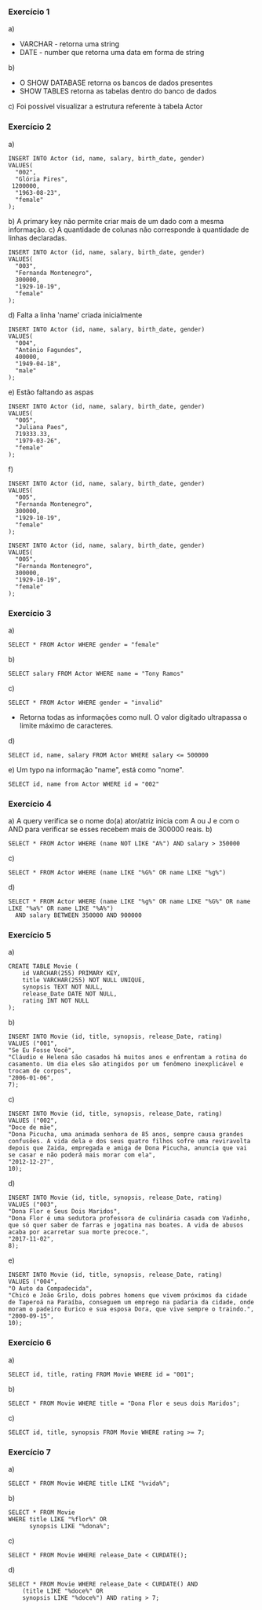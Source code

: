 ### Exercício 1

a) 
* VARCHAR - retorna uma string
* DATE - number que retorna uma data em forma de string

b) 
* O SHOW DATABASE retorna os bancos de dados presentes
* SHOW TABLES retorna as tabelas dentro do banco de dados

c) Foi possível visualizar a estrutura referente à tabela Actor

### Exercício 2
a)
``` 
INSERT INTO Actor (id, name, salary, birth_date, gender)
VALUES(
  "002", 
  "Glória Pires",
 1200000,
  "1963-08-23", 
  "female"
);
```

b) A primary key não permite criar mais de um dado com a mesma informação.
c) A quantidade de colunas não corresponde à quantidade de linhas declaradas.
```
INSERT INTO Actor (id, name, salary, birth_date, gender)
VALUES(
  "003", 
  "Fernanda Montenegro",
  300000,
  "1929-10-19", 
  "female"
);
```

d) Falta a linha 'name' criada inicialmente
```
INSERT INTO Actor (id, name, salary, birth_date, gender)
VALUES(
  "004",
  "Antônio Fagundes",
  400000,
  "1949-04-18", 
  "male"
);
```

e) Estão faltando as aspas
```
INSERT INTO Actor (id, name, salary, birth_date, gender)
VALUES(
  "005", 
  "Juliana Paes",
  719333.33,
  "1979-03-26", 
  "female"
);
```

f)
```
INSERT INTO Actor (id, name, salary, birth_date, gender)
VALUES(
  "005", 
  "Fernanda Montenegro",
  300000,
  "1929-10-19", 
  "female"
);
```

```
INSERT INTO Actor (id, name, salary, birth_date, gender)
VALUES(
  "005", 
  "Fernanda Montenegro",
  300000,
  "1929-10-19", 
  "female"
);
```

### Exercício 3
a) 
```
SELECT * FROM Actor WHERE gender = "female"
```
b) 
``` 
SELECT salary FROM Actor WHERE name = "Tony Ramos"
```
c) 
```
SELECT * FROM Actor WHERE gender = "invalid"
```
* Retorna todas as informações como null. O valor digitado ultrapassa o limite máximo de caracteres.

d) 
```
SELECT id, name, salary FROM Actor WHERE salary <= 500000
```
e) Um typo na informação "name", está como "nome".
```
SELECT id, name from Actor WHERE id = "002"
```

### Exercício 4
a) A query verifica se o nome do(a) ator/atriz inicia com A ou J e com o AND para verificar se esses recebem mais de 300000 reais.
b) 
```
SELECT * FROM Actor WHERE (name NOT LIKE "A%") AND salary > 350000
```
c) 
```
SELECT * FROM Actor WHERE (name LIKE "%G%" OR name LIKE "%g%")
```
d) 
```
SELECT * FROM Actor WHERE (name LIKE "%g%" OR name LIKE "%G%" OR name LIKE "%a%" OR name LIKE "%A%")
  AND salary BETWEEN 350000 AND 900000
```

### Exercício 5

a)
```
CREATE TABLE Movie (
    id VARCHAR(255) PRIMARY KEY,
    title VARCHAR(255) NOT NULL UNIQUE,
    synopsis TEXT NOT NULL,
    release_Date DATE NOT NULL,
    rating INT NOT NULL
);
```

b) 
```
INSERT INTO Movie (id, title, synopsis, release_Date, rating)
VALUES ("001", 
"Se Eu Fosse Você", 
"Cláudio e Helena são casados há muitos anos e enfrentam a rotina do casamento. Um dia eles são atingidos por um fenômeno inexplicável e trocam de corpos", 
"2006-01-06", 
7);
```

c) 
```
INSERT INTO Movie (id, title, synopsis, release_Date, rating)
VALUES ("002", 
"Doce de mãe", 
"Dona Picucha, uma animada senhora de 85 anos, sempre causa grandes confusões. A vida dela e dos seus quatro filhos sofre uma reviravolta depois que Zaida, empregada e amiga de Dona Picucha, anuncia que vai se casar e não poderá mais morar com ela", 
"2012-12-27", 
10);
```

d)
```
INSERT INTO Movie (id, title, synopsis, release_Date, rating)
VALUES ("003", 
"Dona Flor e Seus Dois Maridos", 
"Dona Flor é uma sedutora professora de culinária casada com Vadinho, que só quer saber de farras e jogatina nas boates. A vida de abusos acaba por acarretar sua morte precoce.", 
"2017-11-02", 
8);
```

e) 
```
INSERT INTO Movie (id, title, synopsis, release_Date, rating)
VALUES ("004", 
"O Auto da Compadecida", 
"Chicó e João Grilo, dois pobres homens que vivem próximos da cidade de Taperoá na Paraíba, conseguem um emprego na padaria da cidade, onde moram o padeiro Eurico e sua esposa Dora, que vive sempre o traindo.", 
"2000-09-15", 
10);
```

### Exercício 6

a) 
```
SELECT id, title, rating FROM Movie WHERE id = "001"; 
```

b)
```
SELECT * FROM Movie WHERE title = "Dona Flor e seus dois Maridos";
```

c) 
```
SELECT id, title, synopsis FROM Movie WHERE rating >= 7;
```

### Exercício 7

a) 
```
SELECT * FROM Movie WHERE title LIKE "%vida%";
```

b) 
```
SELECT * FROM Movie
WHERE title LIKE "%flor%" OR
      synopsis LIKE "%dona%";
```

c)
```
SELECT * FROM Movie WHERE release_Date < CURDATE();
```

d)
```
SELECT * FROM Movie WHERE release_Date < CURDATE() AND
	(title LIKE "%doce%" OR
	synopsis LIKE "%doce%") AND rating > 7;
```
